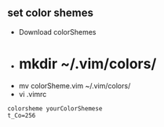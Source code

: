 
## set color shemes

- Download colorShemes
- # mkdir ~/.vim/colors/
- mv colorSheme.vim ~/.vim/colors/
- vi .vimrc
```
colorsheme yourColorShemese 
t_Co=256
```
